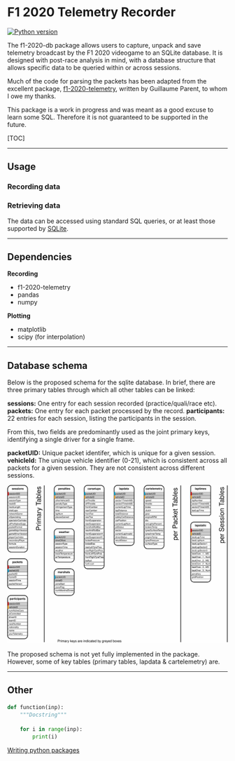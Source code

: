 # F1 2020 Telemetry Recorder

[![Python version](https://img.shields.io/badge/python-3.8-blue?style=flat-square)]()

The f1-2020-db package allows users to capture, unpack and save telemetry broadcast by the F1 2020 videogame to an SQLite database. It is designed with post-race analysis in mind, with a database structure that allows specific data to be queried within or across sessions.



Much of the code for parsing the packets has been adapted from the excellent package, [f1-2020-telemetry](https://gitlab.com/gparent/f1-2020-telemetry), written by Guillaume Parent, to whom I owe my thanks.



This package is a work in progress and was meant as a good excuse to learn some SQL. Therefore it is not guaranteed to be supported in the future.



[TOC]


---

## Usage



### Recording data


### Retrieving data

The data can be accessed using standard SQL queries, or at least those supported by [SQLite](https://sqlite.org/lang.html).


---

## Dependencies

**Recording**
- f1-2020-telemetry
- pandas
- numpy

**Plotting**
- matplotlib
- scipy (for interpolation)

---

## Database schema

Below is the proposed schema for the sqlite database. In brief, there are three primary tables through which all other tables can be linked:

**sessions:** One entry for each session recorded (practice/quali/race etc).
**packets:** One entry for each packet processed by the record.
**participants:** 22 entries for each session, listing the participants in the session.

From this, two fields are predominantly used as the joint primary keys, identifying a single driver for a single frame.

**packetUID:** Unique packet identifer, which is unique for a given session.
**vehicleId:** The unique vehicle identifier (0-21), which is consistent across all packets for a given session. They are not consistent across different sessions.


![](./img/F1-db-schema.svg)


The proposed schema is not yet fully implemented in the package. However, some of key tables (primary tables, lapdata & cartelemetry) are.

---

## Other

```python
def function(inp):
    """Docstring"""
    
    for i in range(inp):
        print(i)
```

[Writing python packages](https://code.tutsplus.com/tutorials/how-to-write-package-and-distribute-a-library-in-python--cms-28693)